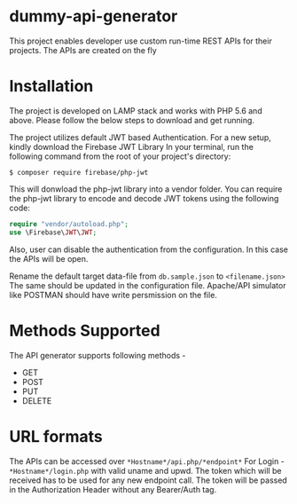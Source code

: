 # dummy-api-generator
This project enables developer use custom run-time REST APIs for their projects. The APIs are created on the fly

# Installation
The project is developed on LAMP stack and works with PHP 5.6 and above.
Please follow the below steps to download and get running.

The project utilizes default JWT based Authentication. For a new setup, kindly download the Firebase JWT Library
In your terminal, run the following command from the root of your project's directory:

`$ composer require firebase/php-jwt`

This will donwload the php-jwt library into a vendor folder.
You can require the php-jwt library to encode and decode JWT tokens using the following code:

``` php
require "vendor/autoload.php";
use \Firebase\JWT\JWT;
```
Also, user can disable the authentication from the configuration. In this case the APIs will be open.

Rename the default target data-file from `db.sample.json` to `<filename.json>`
The same should be updated in the configuration file.
Apache/API simulator like POSTMAN should have write persmission on the file.

# Methods Supported
The API generator supports following methods - 
- GET
- POST
- PUT
- DELETE

# URL formats
The APIs can be accessed over `*Hostname*/api.php/*endpoint*`
For Login - `*Hostname*/login.php` with valid uname and upwd. The token which will be received has to be used for any new endpoint call. The token will be passed in the Authorization Header without any Bearer/Auth tag.
